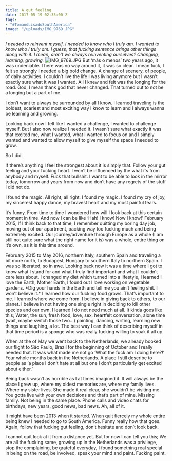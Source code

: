 ```yaml
---
title: A gut feeling
date: 2017-05-19 02:35:00 Z
tags:
- "#TomandLisadoSouthAmerica"
image: "/uploads/IMG_9769.JPG"
---
```


*I needed to reinvent myself. I needed to know who I truly am. I wanted to know who I truly am. I guess, that fucking sentence brings other things along with it. I mean, aren’t we always reinventing ourselves? Changing, learning, growing.*<!--more-->
![IMG_9769.JPG](/uploads/IMG_9769.JPG)
But ‘más o menos’ two years ago, it was undeniable. There was no way around it, it was so clear. I mean fuck, I felt so strongly I needed a big bold change. A change of scenery, of people, of daily activities. I couldn’t live the life I was living anymore but I wasn’t exactly sure what it was I wanted. All I knew and felt was the longing for the road. God, I mean thank god that never changed. That turned out to not be a longing but a part of me.

I don’t want to always be surrounded by all I know. I learned traveling is the boldest, scariest and most exciting way I know to learn and I always wanna be learning and growing.

Looking back now I felt like I wanted a challenge, I wanted to challenge myself. But I also now realize I needed it. I wasn’t sure what exactly it was that excited me, what I wanted, what I wanted to focus on and I simply wanted and wanted to allow myself to give myself the space I needed to grow.

So I did.

If there’s anything I feel the strongest about it is simply that. Follow your gut feeling and your fucking heart. I won’t be influenced by the what ifs from anybody and myself. Fuck that bullshit. I want to be able to look in the mirror today, tomorrow and years from now and don’t have any regrets of the stuff I did not do.

I found the magic. All right, all right. I found my magic. I found my cry of joy, my sincerest happy dance, my bravest heart and my most painful tears.

It’s funny. From time to time I wondered how will I look back at this certain moment in time. And now I can be like ‘Hah! I know! Now I know!’ February 2015, If I think back to that time, I remember quitting my boring day job, moving out of our apartment, packing way too fucking much and being extremely excited. Our journey/adventure through Europe as a whole (I am still not quite sure what the right name for it is) was a whole, entire thing on it’s own, as it is this time around.

February 2015 to May 2016, northern Italy, southern Spain and traveling a bit more north, to Budapest, Hungary to southern Italy to northern Spain. I was so liberated, so in awe. Looking back now it was a time where I got to know what I stand for and what I truly find important and what I couldn’t care less about. I changed my diet which turned into a lifestyle, I learned I love the Earth, Mother Earth, I found out I love working on vegetable gardens. \*Dig your hands in the Earth and tell me you ain’t feeling shit. I won’t believe it.\* I learned how our fucking food grows. That’s important to me. I learned where we come from. I believe in giving back to others, to our planet. I believe in not having one single right in deciding to kill other species and our own. I learned I do not need much at all. It kinda goes like this; Water, the sun, fresh food, love, sex, heartfelt conversation, alone time (wait, maybe switch those two…) painting, dancing, writing, learning new things and laughing, a lot. The best way I can think of describing myself in that time period is a sponge who was really fucking willing to soak it all up.

When at the of May we went back to the Netherlands, we already booked our flight to São Paulo, Brazil for the beginning of October and I really needed that. It was what made me not go ‘What the fuck am I doing here?!’ Four whole months back in the Netherlands. A place I still describe to people as ‘a place I don’t hate at all but one I don’t particularly get excited about either.’

Being back wasn’t as horrible as I at times imagined it. It will always be the place I grew up, where my oldest memories are, where my family lives. Where my sister lives. She made it real clear, she wouldn’t be visiting me. You gotta live with your own decisions and that’s part of mine. Missing family. Not being in the same place. Phone calls and video chats for birthdays, new years, good news, bad news. Ah, all of it.

It might have been 2013 when it started. When quit fiercely my whole entire being knew I needed to go to South America. Funny really how that goes. Again, follow that fucking gut feeling, don’t hesitate and don’t look back.

I cannot quit look at it from a distance yet. But for now I can tell you this; We are all the fucking same, growing up in the Netherlands was a privilege, stop the complaining, be grateful everyday, I found something real special in being on the road, be involved, speak your mind and paint. Fucking paint.